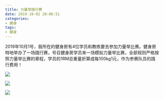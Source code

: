 ```yaml
---
title: 力量举践行赛
date: 2019-10-02 20:06:51
categories:
- 健身
tags:
- 健身
---
```


2019年10月1号，我所在的健身房有4位学员和教练要去参加力量举比赛。健身房特地举办了一场践行赛，号召健身房学员来一场模拟力量举比赛，全部规则严格按照力量举比赛的章程，学员的1RM总重量折算成每100kg1元，作为参赛队员的践行费用！

![](/imgs/bodybuilding/body1.png)

![](/imgs/bodybuilding/body2.png)

![](/imgs/bodybuilding/body3.png)